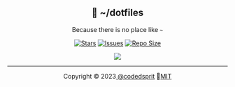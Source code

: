 <p align="center">
  <h2 align="center">🍙 ~/dotfiles</h2>
</p>

<p align="center">
	Because there is no place like <code>~</code>
</p>
<p align="center">
	<a href="https://github.com/codedsprit/dotfiles/stargazers">
		<img alt="Stars" src="https://img.shields.io/github/stars/codedsprit/dotfiles?style=for-the-badge&logo=starship&color=C9CBFF&logoColor=D9E0EE&labelColor=302D41"></a>
	<a href="https://github.com/codedsprit/dotfiles/issues">
		<img alt="Issues" src="https://img.shields.io/github/issues/codedsprit/dotfiles?style=for-the-badge&logo=bilibili&color=F5E0DC&logoColor=D9E0EE&labelColor=302D41"></a>
	<a href="https://github.com/codedsprit/dotfiles">
		<img alt="Repo Size" src="https://img.shields.io/github/repo-size/codedsprit/dotfiles?color=%23DDB6F2&label=SIZE&logo=codesandbox&style=for-the-badge&logoColor=D9E0EE&labelColor=302D41"/></a>
</p>
<p align="center">
	<img src="https://github.com/codedsprit/files/blob/main/dotfiles/artix.png" style="border-redius:20%"/>
										 </p>
										 <hr>
<p align="center">Copyright &copy; 2023<a href="https://codedsprit.xyz" target="_blank"> @codedsprit</a> 🌺<a href="https://opensource.org/licenses/MIT">MIT </a>									 
